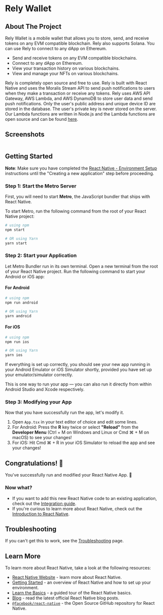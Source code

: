 # Rely Wallet

## About The Project

Rely Wallet is a mobile wallet that allows you to store, send, and receive tokens on any EVM compatible blockchain. Rely also supports Solana. You can use Rely to connect to any dApp on Ethereum.

- Send and receive tokens on any EVM compatible blockchains.
- Connect to any dApp on Ethereum.
- View your transaction history on various blockchains.
- View and manage your NFTs on various blockchains.

Rely is completely open source and free to use. Rely is built with React Native and uses the Moralis Stream API to send push notifications to users when they make a transaction or receive any tokens. Rely uses AWS API Gateway, AWS Lambda, and AWS DynamoDB to store user data and send push notifications. Only the user's public address and unique device ID are stored in the database. The user's private key is never stored on the server. Our Lambda functions are written in Node.js and the Lambda functions are open source and can be found [here](https://github.com/hsyndeniz/rely-lambda-functions).

## Screenshots

<div align="center" style="width: auto; display: flex; flex-wrap: wrap; justify-content: center;">

</div>

## Getting Started

**Note**: Make sure you have completed the [React Native - Environment Setup](https://reactnative.dev/docs/environment-setup) instructions until the "Creating a new application" step before proceeding.

### Step 1: Start the Metro Server

First, you will need to start **Metro**, the JavaScript bundler that ships with React Native.

To start Metro, run the following command from the root of your React Native project:

```bash
# using npm
npm start

# OR using Yarn
yarn start
```

### Step 2: Start your Application

Let Metro Bundler run in its own terminal. Open a new terminal from the root of your React Native project. Run the following command to start your Android or iOS app:

#### For Android

```bash
# using npm
npm run android

# OR using Yarn
yarn android
```

#### For iOS

```bash
# using npm
npm run ios

# OR using Yarn
yarn ios
```

If everything is set up correctly, you should see your new app running in your Android Emulator or iOS Simulator shortly, provided you have set up your emulator/simulator correctly.

This is one way to run your app — you can also run it directly from within Android Studio and Xcode respectively.

### Step 3: Modifying your App

Now that you have successfully run the app, let's modify it.

1. Open `App.tsx` in your text editor of choice and edit some lines.
2. For Android: Press the **R** key twice or select **"Reload"** from the **Developer Menu** (Ctrl + M on Windows and Linux or Cmd ⌘ + M on macOS) to see your changes!
3. For iOS: Hit Cmd ⌘ + R in your iOS Simulator to reload the app and see your changes!

## Congratulations! 🎉

You've successfully run and modified your React Native App. 🥳

### Now what?

- If you want to add this new React Native code to an existing application, check out the [Integration guide](https://reactnative.dev/docs/integration-with-existing-apps).
- If you're curious to learn more about React Native, check out the [Introduction to React Native](https://reactnative.dev/docs/getting-started).

## Troubleshooting

If you can't get this to work, see the [Troubleshooting](https://reactnative.dev/docs/troubleshooting) page.

## Learn More

To learn more about React Native, take a look at the following resources:

- [React Native Website](https://reactnative.dev) - learn more about React Native.
- [Getting Started](https://reactnative.dev/docs/environment-setup) - an overview of React Native and how to set up your environment.
- [Learn the Basics](https://reactnative.dev/docs/getting-started) - a guided tour of the React Native basics.
- [Blog](https://reactnative.dev/blog) - read the latest official React Native blog posts.
- [`@facebook/react-native`](https://github.com/facebook/react-native) - the Open Source GitHub repository for React Native.
